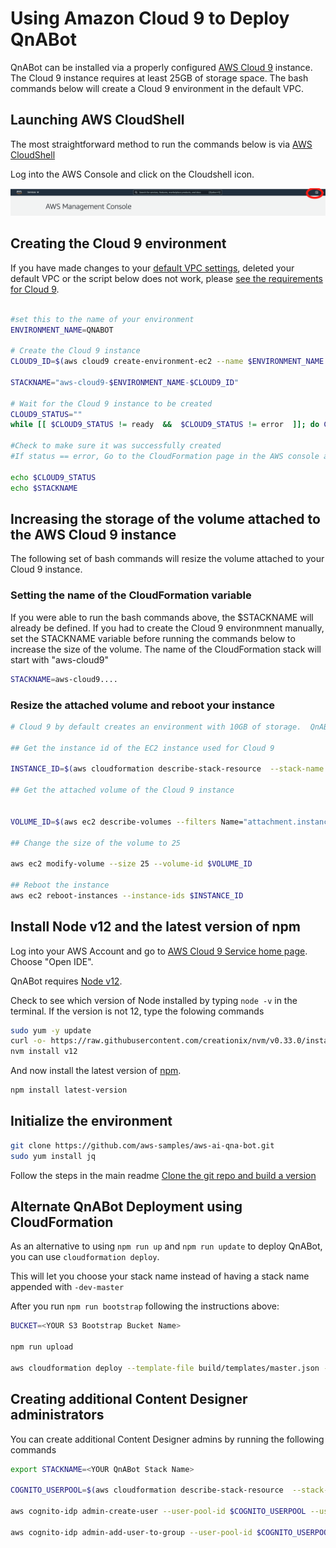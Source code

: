 # Using Amazon Cloud 9 to Deploy QnABot

QnABot can be installed via a properly configured [AWS Cloud 9](https://aws.amazon.com/cloud9/) instance.  The Cloud 9 instance requires at least 25GB of storage space.  The bash commands below will create a Cloud 9 environment in the default VPC.  

## Launching AWS CloudShell

The most straightforward method to run the commands below is via [AWS CloudShell](https://aws.amazon.com/cloudshell/)

Log into the AWS Console and click on the Cloudshell icon.

![CloudShell](./cloudshell.png)

## Creating the Cloud 9 environment

If you have made changes to your [default VPC settings](https://docs.aws.amazon.com/vpc/latest/userguide/default-vpc.html), deleted your default VPC or the script below does not work, please [see the requirements for Cloud 9](https://docs.aws.amazon.com/cloud9/latest/user-guide/vpc-settings.html).

```bash

#set this to the name of your environment
ENVIRONMENT_NAME=QNABOT

# Create the Cloud 9 instance
CLOUD9_ID=$(aws cloud9 create-environment-ec2 --name $ENVIRONMENT_NAME --description "QnABot build environment" --instance-type t2.medium  --automatic-stop-time-minutes 120  --owner-arn $(aws sts get-caller-identity | jq -r ".Arn")  | jq -r ".environmentId")

STACKNAME="aws-cloud9-$ENVIRONMENT_NAME-$CLOUD9_ID"

# Wait for the Cloud 9 instance to be created
CLOUD9_STATUS=""
while [[ $CLOUD9_STATUS != ready  &&  $CLOUD9_STATUS != error  ]]; do CLOUD9_STATUS=$(aws cloud9 describe-environment-status --environment-id $CLOUD9_ID | jq -r ".status");echo "WAITING...";sleep 10; done

#Check to make sure it was successfully created
#If status == error, Go to the CloudFormation page in the AWS console and find the stack printed below.

echo $CLOUD9_STATUS
echo $STACKNAME

```

## Increasing the storage of the volume attached to the AWS Cloud 9 instance

The following set of bash commands will resize the volume attached to your Cloud 9 instance.  

### Setting the name of the CloudFormation variable

If you were able to run the bash commands above, the $STACKNAME will already be defined.  If you had to create the Cloud 9 environmnent manually, set the STACKNAME variable before running the commands below to increase the size of the volume. The name of the CloudFormation stack will start with "aws-cloud9"

```bash
STACKNAME=aws-cloud9....
```

### Resize the attached volume and reboot your instance

```bash
# Cloud 9 by default creates an environment with 10GB of storage.  QnABot requires more. 

## Get the instance id of the EC2 instance used for Cloud 9

INSTANCE_ID=$(aws cloudformation describe-stack-resource  --stack-name $STACKNAME --logical-resource-id Instance | jq -r ".StackResourceDetail.PhysicalResourceId")

## Get the attached volume of the Cloud 9 instance


VOLUME_ID=$(aws ec2 describe-volumes --filters Name="attachment.instance-id",Values=$INSTANCE_ID | jq -r ".Volumes[0].VolumeId")

## Change the size of the volume to 25

aws ec2 modify-volume --size 25 --volume-id $VOLUME_ID

## Reboot the instance
aws ec2 reboot-instances --instance-ids $INSTANCE_ID 
```

## Install Node v12 and the latest version of npm

Log into your AWS Account and go to [AWS Cloud 9 Service home page](https://console.aws.amazon.com/cloud9/home#). Choose "Open IDE".

QnABot requires [Node v12](https://nodejs.org/en/about/releases/).  

Check to see which version of Node installed by typing ```node -v``` in the terminal.  If the version is not 12, type the folowing commands

```bash
sudo yum -y update
curl -o- https://raw.githubusercontent.com/creationix/nvm/v0.33.0/install.sh | bash        
nvm install v12
```

And now install the latest version of [npm](https://www.npmjs.com/).

```bash
npm install latest-version
```

## Initialize the environment

```bash
git clone https://github.com/aws-samples/aws-ai-qna-bot.git
sudo yum install jq
```

Follow the steps in the main readme [Clone the git repo and build a version](https://github.com/aws-samples/aws-ai-qna-bot#clone-the-git-repo-and-build-a-version)

## Alternate QnABot Deployment using CloudFormation

As an alternative to using ```npm run up``` and ```npm run update``` to deploy QnABot, you can use ```cloudformation deploy```.

This will let you choose your stack name instead of having a stack name appended with ```-dev-master```

After you run ```npm run bootstrap``` following the instructions above:

```bash
BUCKET=<YOUR S3 Bootstrap Bucket Name>

npm run upload

aws cloudformation deploy --template-file build/templates/master.json --stack-name <YOUR STACKNAME> --region us-east-1 --s3-bucket $BUCKET --parameter-overrides BootstrapBucket=$BUCKET BootstrapPrefix=artifacts/aws-ai-qna-bot Email=admin@example.com  --capabilities CAPABILITY_IAM CAPABILITY_AUTO_EXPAND
```

## Creating additional Content Designer administrators

You can create additional Content Designer admins by running the following commands


```bash
export STACKNAME=<YOUR QnABot Stack Name>

COGNITO_USERPOOL=$(aws cloudformation describe-stack-resource  --stack-name $STACKNAME --logical-resource-id UserPool | jq -r ".StackResourceDetail.PhysicalResourceId")

aws cognito-idp admin-create-user --user-pool-id $COGNITO_USERPOOL --username <username> --user-attributes Name=email,Value=<email address> Name="email_verified",Value="true"  --desired-delivery-mediums EMAIL

aws cognito-idp admin-add-user-to-group --user-pool-id $COGNITO_USERPOOL --username <username> --group-name Admins
```

